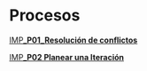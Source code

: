 # Procesos

[IMP_**P01_Resolución de conflictos**](Procesos%20e5bd821b21224647aaaab6bb5ab71eed/IMP_P01_Resolucio%CC%81n%20de%20conflictos%200bf3a276ad1e4af0bdfe8a5732fd13d6.md)

[IMP_**P02 Planear una Iteración**](Procesos%20e5bd821b21224647aaaab6bb5ab71eed/IMP_P02%20Planear%20una%20Iteracio%CC%81n%20ed8dbf244e9e4cc6b5c08f8e162744c2.md)